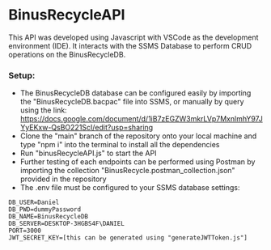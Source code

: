 ﻿# BinusRecycleAPI
This API was developed using Javascript with  VSCode as the development environment (IDE). It interacts with the SSMS Database to perform CRUD operations on the BinusRecycleDB.

### Setup:
- The BinusRecycleDB database can be configured easily by importing the "BinusRecycleDB.bacpac" file into SSMS, or manually by query using the link:
https://docs.google.com/document/d/1iB7zEGZW3mkrLVp7MxnlmhY97JYyEKxw-QsBO221ScI/edit?usp=sharing
- Clone the "main" branch of the repository onto your local machine and type "npm i" into the terminal to install all the dependencies
- Run "binusRecycleAPI.js" to start the API
- Further testing of each endpoints can be performed using Postman by importing the collection "BinusRecycle.postman_collection.json" provided in the repository
- The .env file must be configured to your SSMS database settings:
```
DB_USER=Daniel
DB_PWD=dummyPassword
DB_NAME=BinusRecycleDB
DB_SERVER=DESKTOP-3HGBS4F\DANIEL
PORT=3000
JWT_SECRET_KEY=[this can be generated using "generateJWTToken.js"]
```
